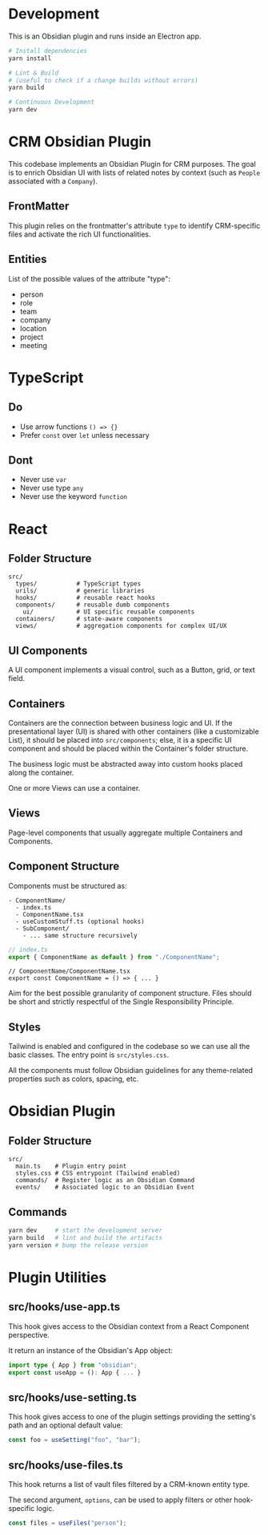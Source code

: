 # Development

This is an Obsidian plugin and runs inside an Electron app.

```bash
# Install dependencies
yarn install

# Lint & Build
# (useful to check if a change builds without errors)
yarn build

# Continuous Development
yarn dev
```

# CRM Obsidian Plugin

This codebase implements an Obsidian Plugin for CRM purposes.
The goal is to enrich Obsidian UI with lists of related notes by context (such as `People` associated with a `Company`).

## FrontMatter

This plugin relies on the frontmatter's attribute `type` to identify CRM-specific files and activate the rich UI functionalities.

## Entities

List of the possible values of the attribute "type":

- person
- role
- team
- company
- location
- project
- meeting

# TypeScript

## Do

- Use arrow functions `() => {}`
- Prefer `const` over `let` unless necessary

## Dont

- Never use `var`
- Never use type `any`
- Never use the keyword `function`

# React

## Folder Structure

```
src/
  types/           # TypeScript types
  urils/           # generic libraries
  hooks/           # reusable react hooks
  components/      # reusable dumb components
    ui/            # UI specific reusable components
  containers/      # state-aware components
  views/           # aggregation components for complex UI/UX
```

## UI Components

A UI component implements a visual control, such as a Button, grid, or text field.

## Containers

Containers are the connection between business logic and UI.
If the presentational layer (UI) is shared with other containers (like a customizable List), it should be placed into `src/components`; else, it is a specific UI component and should be placed within the Container's folder structure.

The business logic must be abstracted away into custom hooks placed along the container.

One or more Views can use a container.

## Views

Page-level components that usually aggregate multiple Containers and Components.

## Component Structure

Components must be structured as:

```
- ComponentName/
  - index.ts
  - ComponentName.tsx
  - useCustomStuff.ts (optional hooks)
  - SubComponent/
    - ... same structure recursively
```

```ts
// index.ts
export { ComponentName as default } from "./ComponentName";
```

```tsx
// ComponentName/ComponentName.tsx
export const ComponentName = () => { ... }
```

Aim for the best possible granularity of component structure.
Files should be short and strictly respectful of the Single Responsibility Principle.

## Styles

Tailwind is enabled and configured in the codebase so we can use all the basic classes. The entry point is `src/styles.css`.

All the components must follow Obsidian guidelines for any theme-related properties such as colors, spacing, etc.

# Obsidian Plugin

## Folder Structure

```
src/
  main.ts    # Plugin entry point
  styles.css # CSS entrypoint (Tailwind enabled)
  commands/  # Register logic as an Obsidian Command
  events/    # Associated logic to an Obsidian Event
```

## Commands

```bash
yarn dev     # start the development server
yarn build   # lint and build the artifacts
yarn version # bump the release version
```

# Plugin Utilities

## src/hooks/use-app.ts

This hook gives access to the Obsidian context from a React Component perspective.

It return an instance of the Obsidian's App object:

```ts
import type { App } from "obsidian";
export const useApp = (): App { ... }
```

## src/hooks/use-setting.ts

This hook gives access to one of the plugin settings providing the setting's path and an optional default value:

```ts
const foo = useSetting("foo", "bar");
```

## src/hooks/use-files.ts

This hook returns a list of vault files filtered by a CRM-known entity type.

The second argument, `options`, can be used to apply filters or other hook-specific logic.

```ts
const files = useFiles("person");
```
